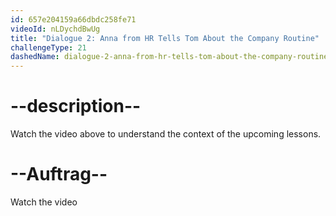 ```yaml
---
id: 657e204159a66dbdc258fe71
videoId: nLDychdBwUg
title: "Dialogue 2: Anna from HR Tells Tom About the Company Routine"
challengeType: 21
dashedName: dialogue-2-anna-from-hr-tells-tom-about-the-company-routine
---
```


# --description--

Watch the video above to understand the context of the upcoming lessons.

# --Auftrag--

Watch the video
